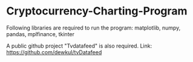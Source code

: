 # Cryptocurrency-Charting-Program
Following libraries are required to run the program: 
matplotlib, numpy, pandas, mplfinance, tkinter 

A public github project "Tvdatafeed" is also required.
Link: https://github.com/dewkul/tvDatafeed
